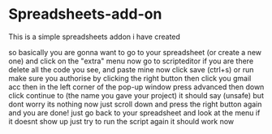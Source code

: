 # Spreadsheets-add-on
This is a simple spreadsheets addon i have created



so basically you are gonna want to go to your spreadsheet (or create a new one)
and click on the "extra" menu
now go to scripteditor 
if you are there delete all the code you see,
and paste mine now click save (ctrl+s) or run
make sure you authorise by clicking the right button then click you gmail acc
then in the left corner of the pop-up window press advanced
then down click continue to (the name you gave your project) it should say (unsafe) but dont worry its nothing
now just scroll down and press the right button again
and you are done! just go back to your spreadsheet and look at the menu
if it doesnt show up just try to run the script again it should work now
